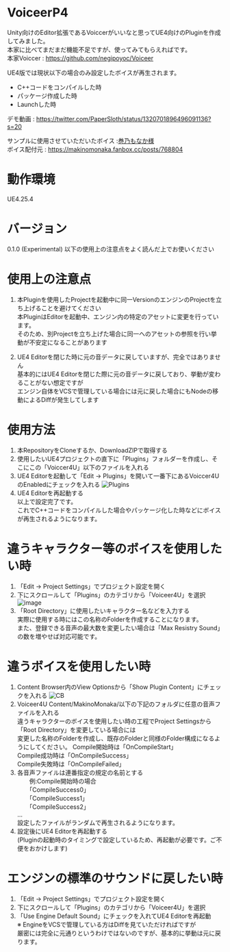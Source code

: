 # VoiceerP4
Unity向けのEditor拡張であるVoiccerがいいなと思ってUE4向けのPluginを作成してみました。<br>
本家に比べてまだまだ機能不足ですが、使ってみてもらえればです。<br>
本家Voiccer : https://github.com/negipoyoc/Voiceer

UE4版では現状以下の場合のみ設定したボイスが再生されます。<br>
* C++コードをコンパイルした時
* パッケージ作成した時
* Launchした時

デモ動画 :
https://twitter.com/PaperSloth/status/1320701896496091136?s=20

サンプルに使用させていただいたボイス :[巻乃もなか様](https://twitter.com/monaka_0_0_7)<br>
ボイス配付元 : https://makinomonaka.fanbox.cc/posts/768804

# 動作環境
UE4.25.4

# バージョン
0.1.0 (Experimental)
以下の使用上の注意点をよく読んだ上でお使いください

# 使用上の注意点
1. 本Pluginを使用したProjectを起動中に同一VersionのエンジンのProjectを立ち上げることを避けてください<br>
本PluginはEditorを起動中、エンジン内の特定のアセットに変更を行っています。<br>
そのため、別Projectを立ち上げた場合に同一へのアセットの参照を行い挙動が不安定になることがあります<br>

2. UE4 Editorを閉じた時に元の音データに戻していますが、完全ではありません<br>
基本的にはUE4 Editorを閉じた際に元の音データに戻しており、挙動が変わることがない想定ですが<br>
エンジン自体をVCSで管理している場合には元に戻した場合にもNodeの移動によるDiffが発生してします<br>

# 使用方法
1. 本RepositoryをCloneするか、DownloadZIPで取得する
2. 使用したいUE4プロジェクトの直下に「Plugins」フォルダーを作成し、そこにこの「Voiccer4U」以下のファイルを入れる
3. UE4 Editorを起動して「Edit -> Plugins」を開いて一番下にあるVoiccer4UのEnabledにチェックを入れる
![Plugins](https://user-images.githubusercontent.com/8968076/97306777-479a5f80-18a2-11eb-9d80-ff26a3665adb.png)
4. UE4 Editorを再起動する<br>
以上で設定完了です。<br>
これでC++コードをコンパイルした場合やパッケージ化した時などにボイスが再生されるようになります。

# 違うキャラクター等のボイスを使用したい時
1. 「Edit -> Project Settings」でプロジェクト設定を開く
2. 下にスクロールして「Plugins」のカテゴリから「Voiceer4U」を選択
![image](https://user-images.githubusercontent.com/8968076/97309773-ccd34380-18a5-11eb-9d52-242a3a97f8a7.png)
3. 「Root Directory」に使用したいキャラクター名などを入力する<br>
   実際に使用する時にはこの名称のFolderを作成することになります。<br>
また、登録できる音声の最大数を変更したい場合は「Max Resistry Sound」の数を増やせば対応可能です。<br>

# 違うボイスを使用したい時
1. Content Browser内のView Optionsから「Show Plugin Content」にチェックを入れる
![CB](https://user-images.githubusercontent.com/8968076/97307287-d9a26800-18a2-11eb-8502-03d1cbb8490a.png)
2. Voiceer4U Content/MakinoMonaka/以下の下記のフォルダに任意の音声ファイルを入れる<br>
   違うキャラクターのボイスを使用したい時の工程でProject Settingsから「Root Directory」を変更している場合には<br>
   変更した名称のFolderを作成し、既存のFolderと同様のFolder構成になるようにしてください。
   Compile開始時は「OnCompileStart」<br>
   Compile成功時は「OnCompileSuccess」<br>
   Compile失敗時は「OnCompileFailed」<br>
3. 各音声ファイルは連番指定の規定の名前とする<br>
　　例:Compile開始時の場合<br>
  　　「CompileSuccess0」<br>
  　　「CompileSuccess1」<br>
  　　「CompileSuccess2」<br>
      ...<br>
   設定したファイルがランダムで再生されるようになります。<br>
4. 設定後にUE4 Editorを再起動する<br>
   (Pluginの起動時のタイミングで設定しているため、再起動が必要です。ご不便をおかけします)

# エンジンの標準のサウンドに戻したい時
1. 「Edit -> Project Settings」でプロジェクト設定を開く
2. 下にスクロールして「Plugins」のカテゴリから「Voiceer4U」を選択
3. 「Use Engine Default Sound」にチェックを入れてUE4 Editorを再起動<br>
※ EngineをVCSで管理している方はDiffを見ていただければですが<br>
厳密には完全に元通りというわけではないのですが、基本的に挙動は元に戻ります。
